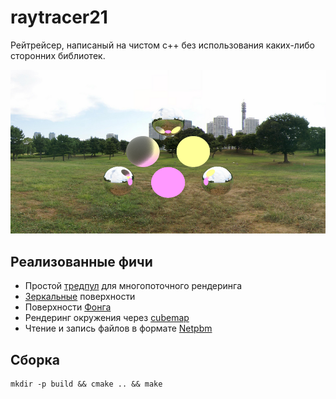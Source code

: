 # raytracer21

Рейтрейсер, написаный на чистом c++ без использования каких-либо сторонних библиотек.

![пример_работы](img/example_small.png)

## Реализованные фичи
- Простой [тредпул](src/threadpool/ThreadPool.cpp) для многопоточного рендеринга
- [Зеркальные](src/raytracer/surfaces/Reflective.hpp) поверхности
- Поверхности [Фонга](src/raytracer/surfaces/Phong.hpp)
- Рендеринг окружения через [cubemap](src/raytracer/Sky.hpp)
- Чтение и запись файлов в формате [Netpbm](src/image/PPMImage.cpp)

## Сборка
```
mkdir -p build && cmake .. && make 
```